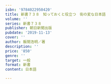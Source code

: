 ```yaml
---
isbn: '9784022950420'
title: 新書７３８　知っておくと役立つ　街の変な日本語
volume: ''
series: 新書７３８
publisher: 朝日新聞出版
pubdate: '2019-11-13'
cover: ''
author: 飯間浩明／著
description: ''
price: '850'
genre: ''
target: 一般
format: 新書
content: 日本語

---
```

